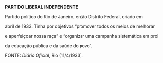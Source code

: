 **PARTIDO LIBERAL INDEPENDENTE**



Partido político do Rio de Janeiro, então Distrito Federal, criado em

abril de 1933. Tinha por objetivos “promover todos os meios de melhorar

e aperfeiçoar nossa raça” e “organizar uma campanha sistemática em prol

da educação pública e da saúde do povo”.



FONTE: *Diário Oficial*, Rio (11/4/1933).


